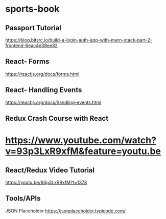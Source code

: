 # sports-book

## Passport Tutorial
https://blog.bitsrc.io/build-a-login-auth-app-with-mern-stack-part-2-frontend-6eac4e38ee82

## React- Forms
https://reactjs.org/docs/forms.html
## React- Handling Events
https://reactjs.org/docs/handling-events.html

## Redux Crash Course with React
https://www.youtube.com/watch?v=93p3LxR9xfM&feature=youtu.be
=======
## React/Redux Video Tutorial
https://youtu.be/93p3LxR9xfM?t=1378 


## Tools/APIs
JSON Placeholder
https://jsonplaceholder.typicode.com/